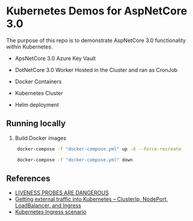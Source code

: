 # Kubernetes Demos for AspNetCore 3.0

The purpose of this repo is to demonstrate AspNetCore 3.0 functionality within Kubernetes.

- ApsNetCore 3.0 Azure Key Vault
- DotNetCore 3.0 Worker Hosted in the Cluster and ran as CronJob

- Docker Containers
- Kubernetes Cluster
- Helm deployment

## Running locally

1. Build Docker images

```bash
    docker-compose -f "docker-compose.yml" up -d --force-recreate

    docker-compose -f "docker-compose.yml" down
```

## References

- [LIVENESS PROBES ARE DANGEROUS](https://srcco.de/posts/kubernetes-liveness-probes-are-dangerous.html)
- [Getting external traffic into Kubernetes – ClusterIp, NodePort, LoadBalancer, and Ingress](https://www.ovh.com/blog/getting-external-traffic-into-kubernetes-clusterip-nodeport-loadbalancer-and-ingress/)
- [Kubernetes Ingress scenario](https://codeburst.io/replicate-kubernetes-ingress-locally-with-docker-compose-2872e650af6b)